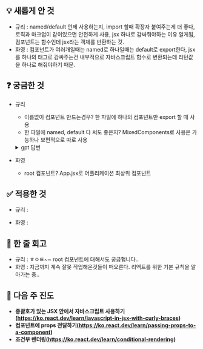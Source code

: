 ## 💡 **새롭게 안 것**

<aside>

- 규리 : named/default 언제 사용하는지, import 할때 확장자 붙여주는게 더 좋다, 로직과 마크업이 같이있으면 안전하게 사용, jsx 하나로 감싸줘야하는 이유 알게됨, 컴포넌트는 함수인데 jsx라는 객체를 반환하는 것.
- 화영 : 컴포넌트가 여러개일때는 named로 하나일때는 default로 export한다, jsx를 하나의 태그로 감싸주는건 내부적으로 자바스크립트 함수로 변환되는데 리턴값을 하나로 해줘야하기 때문.

</aside>

## ❓ **궁금한 것**

<aside>

- 규리
    - 이름없이 컴포넌트 만드는경우? 한 파일에 하나의 컴포넌트만 export 할 때 사용
    - 한 파일에 named, default 다 써도 좋은지? MixedComponents로 사용은 가능하나 보편적으로 따로 사용
    <details>
      <summary>gpt 답변</summary>

              `React`에서 **한 파일에서 여러 컴포넌트를 export**할 때,
        
        👉 `named export`만 쓸지, `default + named`를 섞어 쓸지에 대한 선택은 **팀의 코드 스타일**, **파일 구조**, **사용 용도**에 따라 달라질 수 있어.
        
        하지만 일반적으로는…
        
        ---
        
        ## ✅ **추천: `named export`만 사용하는 것을 권장!**
        
        ### 📌 **왜 `named export`만 쓰는 게 좋은가?**
        
        | 장점 | 설명 |
        | --- | --- |
        | ✅ **자동 완성에 유리** | `import { MyComponent } from './components'`처럼 자동완성이 잘 됨 (IDE 지원 강함) |
        | ✅ **컴포넌트 이름 추적이 쉬움** | 파일에서 어떤 컴포넌트들이 export되는지 명확하게 보여줌 |
        | ✅ **리팩토링/코드 이동 시 안전** | 이름 기반으로 export/import되기 때문에 변경에 강함 |
        | ✅ **일관성 유지** | 모두 named export로 통일하면 혼동이 줄어듦 |
        
        ---
        
        ## 🚫 **default + named export 혼용 시 주의점**
        
        ```tsx
        // ExampleComponent.tsx
        const Example = () => <div>Hello</div>
        export const Helper = () => <div>Helper</div>
        export default Example
        ```
        
        ```tsx
        // 사용처
        import Example, { Helper } from './ExampleComponent'
        ```
        
        ### ❗ 혼용 시 생길 수 있는 문제들
        
        - `default export`는 가져올 때 **이름을 자유롭게 바꿀 수 있음**
            
            👉 `import SomethingElse from './ExampleComponent'` 해도 에러 안 남 → 협업 중 혼란
            
        - ESLint/Prettier 설정에 따라 import 스타일이 충돌 날 수도 있음
        - 자동 import 기능(IDE)이 named와 default를 섞어서 잘못 가져올 수 있음
        
        ---
        
        ## ✍️ 정리: 언제 어떤 걸 쓰는 게 좋은가?
        
        | 상황 | 추천 export 방식 |
        | --- | --- |
        | 여러 컴포넌트를 하나의 파일에서 export | ✅ **named export만 사용** |
        | 한 파일에 하나의 주요 컴포넌트만 있을 때 | default export도 가능 (파일명 = 컴포넌트명일 때 가독성 좋음) |
        | 공통 유틸성 함수, 상수 등만 있는 파일 | named export 권장 |
        
        ---
        
        ## 🎯 **결론**
        
        - 여러 컴포넌트를 export하는 파일에서는 👉 **named export만 사용하는 것이 유지보수와 협업에 더 유리**
        - `default`는 **"이 파일에서 이 컴포넌트가 메인이다!"** 할 때만 사용하는 정도로 제한하면 좋아.
  
    </details>  

- 화영
    - root 컴포넌트? App.jsx로 어플리케이션 최상위 컴포넌트

</aside>

## ✅ **적용한 것**

<aside>

- 규리 :

- 화영 :

</aside>

## 💬 한 줄 회고

<aside>

- 규리 : ㅎㅇㅌ~~ root 컴포넌트에 대해서도 궁금헙니다..
- 화영 : 지금까지 계속 잘못 작업해온것들이 떠오른다. 리액트를 위한 기본 규칙을 알아가는 중..

</aside>

## 💫 다음 주 진도

<aside>

- **중괄호가 있는 JSX 안에서 자바스크립트 사용하기(**https://ko.react.dev/learn/javascript-in-jsx-with-curly-braces**)**
- **컴포넌트에 props 전달하기(**https://ko.react.dev/learn/passing-props-to-a-component**)**
- **조건부 렌더링(**https://ko.react.dev/learn/conditional-rendering**)**
</aside>